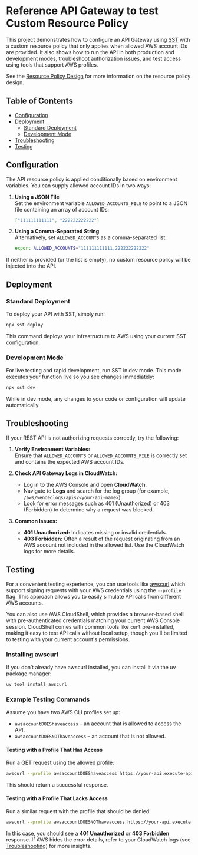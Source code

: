 # Reference API Gateway to test Custom Resource Policy

This project demonstrates how to configure an API Gateway using [SST](https://sst.dev/) with a custom resource policy that only applies when allowed AWS account IDs are provided. It also shows how to run the API in both production and development modes, troubleshoot authorization issues, and test access using tools that support AWS profiles.

See the [Resource Policy Design](./RESOURCE-POLICY-DESIGN.md) for more information on the resource policy design.

## Table of Contents

-   [Configuration](https://chatgpt.com/c/67a37c4b-0480-8012-9b6b-3c8f34d088eb#configuration)
-   [Deployment](https://chatgpt.com/c/67a37c4b-0480-8012-9b6b-3c8f34d088eb#deployment)
    -   [Standard Deployment](https://chatgpt.com/c/67a37c4b-0480-8012-9b6b-3c8f34d088eb#standard-deployment)
    -   [Development Mode](https://chatgpt.com/c/67a37c4b-0480-8012-9b6b-3c8f34d088eb#development-mode)
-   [Troubleshooting](https://chatgpt.com/c/67a37c4b-0480-8012-9b6b-3c8f34d088eb#troubleshooting)
-   [Testing](https://chatgpt.com/c/67a37c4b-0480-8012-9b6b-3c8f34d088eb#testing)

## Configuration

The API resource policy is applied conditionally based on environment variables. You can supply allowed account IDs in two ways:

1.  **Using a JSON File**  
    Set the environment variable `ALLOWED_ACCOUNTS_FILE` to point to a JSON file containing an array of account IDs:
    
    ```json
    ["111111111111", "222222222222"]
    
    ```
    
2.  **Using a Comma-Separated String**  
    Alternatively, set `ALLOWED_ACCOUNTS` as a comma-separated list:
    
    ```bash
    export ALLOWED_ACCOUNTS="111111111111,222222222222"
    
    ```
    

If neither is provided (or the list is empty), no custom resource policy will be injected into the API.

## Deployment

### Standard Deployment

To deploy your API with SST, simply run:

```bash
npx sst deploy

```

This command deploys your infrastructure to AWS using your current SST configuration.

### Development Mode

For live testing and rapid development, run SST in dev mode. This mode executes your function live so you see changes immediately:

```bash
npx sst dev

```

While in dev mode, any changes to your code or configuration will update automatically.

## Troubleshooting

If your REST API is not authorizing requests correctly, try the following:

1.  **Verify Environment Variables:**  
    Ensure that `ALLOWED_ACCOUNTS` or `ALLOWED_ACCOUNTS_FILE` is correctly set and contains the expected AWS account IDs.
    
2.  **Check API Gateway Logs in CloudWatch:**
    
    -   Log in to the AWS Console and open **CloudWatch**.
    -   Navigate to **Logs** and search for the log group (for example, `/aws/vendedlogs/apis/<your-api-name>`).
    -   Look for error messages such as 401 (Unauthorized) or 403 (Forbidden) to determine why a request was blocked.
3.  **Common Issues:**
    
    -   **401 Unauthorized:** Indicates missing or invalid credentials.
    -   **403 Forbidden:** Often a result of the request originating from an AWS account not included in the allowed list. Use the CloudWatch logs for more details.

## Testing
For a convenient testing experience, you can use tools like [awscurl](https://github.com/okigan/awscurl) which support signing requests with your AWS credentials using the `--profile` flag. This approach allows you to easily simulate API calls from different AWS accounts. 

You can also use AWS CloudShell, which provides a browser-based shell with pre-authenticated credentials matching your current AWS Console session. CloudShell comes with common tools like `curl` pre-installed, making it easy to test API calls without local setup, though you'll be limited to testing with your current account's permissions.

### Installing awscurl

If you don’t already have awscurl installed, you can install it via the uv package manager:

```bash
uv tool install awscurl

```

### Example Testing Commands

Assume you have two AWS CLI profiles set up:

-   `awsaccountDOEShaveaccess` – an account that is allowed to access the API.
-   `awsaccountDOESNOThaveaccess` – an account that is not allowed.

#### Testing with a Profile That Has Access

Run a GET request using the allowed profile:

```bash
awscurl --profile awsaccountDOEShaveaccess https://your-api.execute-api.YOUR_REGION.amazonaws.com/your_stage/

```

This should return a successful response.

#### Testing with a Profile That Lacks Access

Run a similar request with the profile that should be denied:

```bash
awscurl --profile awsaccountDOESNOThaveaccess https://your-api.execute-api.YOUR_REGION.amazonaws.com/your_stage/

```

In this case, you should see a **401 Unauthorized** or **403 Forbidden** response. If AWS hides the error details, refer to your CloudWatch logs (see [Troubleshooting](https://chatgpt.com/c/67a37c4b-0480-8012-9b6b-3c8f34d088eb#troubleshooting)) for more insights.
